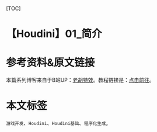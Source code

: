[TOC]

# 【Houdini】01_简介

# 参考资料&原文链接

本篇系列博客来自于B站UP：[老胡特效](https://space.bilibili.com/324928136)。教程链接是：[点击前往](https://www.bilibili.com/video/BV1Hi4y187Ww)。









# 本文标签

`游戏开发`、`Houdini`、`Houdini基础`、`程序化生成`。
